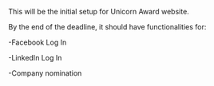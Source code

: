 This will be the initial setup for Unicorn Award website.

By the end of the deadline, it should have functionalities for:

-Facebook Log In

-LinkedIn Log In

-Company nomination

